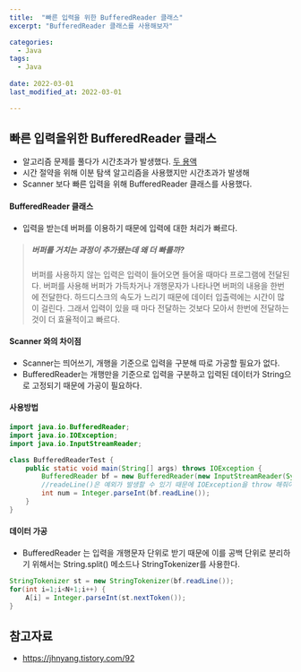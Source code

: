 ```yaml
---
title:  "빠른 입력을 위한 BufferedReader 클래스"
excerpt: "BufferedReader 클래스를 사용해보자"

categories:
  - Java
tags:
  - Java
 
date: 2022-03-01
last_modified_at: 2022-03-01

---
```


## 빠른 입력을위한 BufferedReader 클래스

- 알고리즘 문제를 풀다가 시간초과가 발생했다. [두 용액](https://www.acmicpc.net/problem/2470)
- 시간 절약을 위해 이분 탐색 알고리즘을 사용했지만 시간초과가 발생해
- Scanner 보다 빠른 입력을 위해 BufferedReader 클래스를 사용했다.

#### BufferedReader 클래스

- 입력을 받는데 버퍼를 이용하기 때문에 입력에 대한 처리가 빠르다.

> ##### 버퍼를 거치는 과정이 추가됐는데 왜 더 빠를까?
>
> 버퍼를 사용하지 않는 입력은 입력이 들어오면 들어올 때마다 프로그램에 전달된다.
> 버퍼를 사용해 버퍼가 가득차거나 개행문자가 나타나면 버퍼의 내용을 한번에 전달한다.
> 하드디스크의 속도가 느리기 때문에 데이터 입출력에는 시간이 많이 걸린다. 
> 그래서 입력이 있을 때 마다 전달하는 것보다 모아서 한번에 전달하는 것이 더 효율적이고 빠르다.

#### Scanner 와의 차이점

- Scanner는 띄어쓰기, 개행을 기준으로 입력을 구분해 따로 가공할 필요가 없다.
- BufferedReader는 개행만을 기준으로 입력을 구분하고 입력된 데이터가 String으로 고정되기 때문에 가공이 필요하다.

#### 사용방법 

```java
import java.io.BufferedReader;
import java.io.IOException;
import java.io.InputStreamReader;

class BufferedReaderTest {
    public static void main(String[] args) throws IOException {
        BufferedReader bf = new BufferedReader(new InputStreamReader(System.in));
		//readeLine()은 예외가 발생할 수 있기 때문에 IOException을 throw 해줘야한다.
        int num = Integer.parseInt(bf.readLine());
    }
}
```

#### 데이터 가공

- BufferedReader 는 입력을 개행문자 단위로 받기 때문에 이를 공백 단위로 분리하기 위해서는 String.split() 메소드나 StringTokenizer를 사용한다.

```java
StringTokenizer st = new StringTokenizer(bf.readLine());
for(int i=1;i<N+1;i++) {
    A[i] = Integer.parseInt(st.nextToken());
}
```



## 참고자료

- https://jhnyang.tistory.com/92